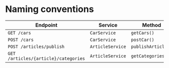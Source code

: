 # Naming conventions

| Endpoint | Service | Method | Message | Model |
| --- | --- | --- | --- | --- |
| `GET /cars` | `CarService` | `getCars()` | `Car/CarListMessage` | `Car/Car` |
| `POST /cars` | `CarService` | `postCar()` | `Car/CarPostMessage` | `Car/Car` |
| `POST /articles/publish` | `ArticleService` | `publishArticle()` | `Article/ArticlePublishMessage` | `Article/Article` |
| `GET /articles/{article}/categories` | `ArticleService` | `getCategories()` | `Article/CategoryListMessage` | `Article/Category` |
